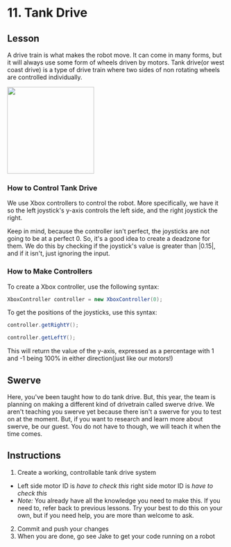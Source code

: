 # 11. Tank Drive

## Lesson 

A drive train is what makes the robot move. It can come in many forms, but it will always use some form of wheels driven by motors. Tank drive(or west coast drive) is a type of drive train where two sides of non rotating wheels are controlled individually. 

<img src ="https://d2t1xqejof9utc.cloudfront.net/screenshots/pics/6478164315ddc20dbdc4f4c07864fc3a/large.png" height ="200">

### How to Control Tank Drive 

We use Xbox controllers to control the robot. More specifically, we have it so the left joystick's y-axis controls the left side, and the right joystick the right. 

Keep in mind, because the controller isn't perfect, the joysticks are not going to be at a perfect 0. So, it's a good idea to create a deadzone for them. We do this by checking if the joystick's value is greater than |0.15|, and if it isn't, just ignoring the input.

### How to Make Controllers  
To create a Xbox controller, use the following syntax: 
```java
XboxController controller = new XboxController(0);
```
To get the positions of the joysticks, use this syntax:
```java
controller.getRightY();

controller.getLeftY();
```
This will return the value of the y-axis, expressed as a percentage with 1 and -1 being 100% in either direction(just like our motors!)

## Swerve

Here, you've been taught how to do tank drive. But, this year, the team is planning on making a different kind of drivetrain called swerve drive. We aren't teaching you swerve yet because there isn't a swerve for you to test on at the moment. But, if you want to research and learn more about swerve, be our guest. You do not have to though, we will teach it when the time comes.

## Instructions  
 
1. Create a working, controllable tank drive system
  - Left side motor ID is *have to check this* right side motor ID is *have to check this* 
  - *Note:* You already have all the knowledge you need to make this. If you need to, refer back to previous lessons. Try your best to do this on your own, but if you need help, you are more than welcome to ask.
2. Commit and push your changes
3. When you are done, go see Jake to get your code running on a robot
<!--- Instructor note: This will run on cuttlefish, because jankbot doesn't have sparkmaxes --->
